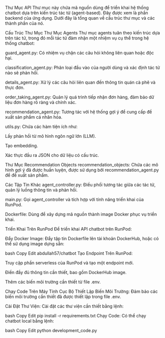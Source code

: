 Thư Mục API
Thư mục này chứa mã nguồn dùng để triển khai hệ thống chatbot dựa trên kiến trúc tác tử (agent-based). Đây được xem là phần backend của ứng dụng. Dưới đây là tổng quan về cấu trúc thư mục và các thành phần của nó.

Cấu Trúc Thư Mục
Thư Mục Agents
Thư mục agents tuân theo kiến trúc dựa trên tác tử, trong đó mỗi tác tử đảm nhận một nhiệm vụ cụ thể trong hệ thống chatbot:

guard_agent.py: Có nhiệm vụ chặn các câu hỏi không liên quan hoặc độc hại.

classification_agent.py: Phân loại đầu vào của người dùng và xác định tác tử nào sẽ phản hồi.

details_agent.py: Xử lý các câu hỏi liên quan đến thông tin quán cà phê và thực đơn.

order_taking_agent.py: Quản lý quá trình tiếp nhận đơn hàng, đảm bảo dữ liệu đơn hàng rõ ràng và chính xác.

recommendation_agent.py: Tương tác với hệ thống gợi ý để cung cấp đề xuất sản phẩm cá nhân hóa.

utils.py: Chứa các hàm tiện ích như:

Lấy phản hồi từ mô hình ngôn ngữ lớn (LLM).

Tạo embedding.

Xác thực đầu ra JSON cho dữ liệu có cấu trúc.

Thư Mục Recommendation Objects
recommendation_objects: Chứa các mô hình gợi ý đã được huấn luyện, được sử dụng bởi recommendation_agent.py để đề xuất sản phẩm.

Các Tập Tin Khác
agent_controller.py: Điều phối tương tác giữa các tác tử, quản lý luồng thông tin và phản hồi.

main.py: Gọi agent_controller và tích hợp với tính năng triển khai của RunPod.

Dockerfile: Dùng để xây dựng mã nguồn thành image Docker phục vụ triển khai.

Triển Khai Trên RunPod
Để triển khai API chatbot trên RunPod:

Đẩy Docker Image:
Đẩy tập tin Dockerfile lên tài khoản DockerHub, hoặc có thể sử dụng image dựng sẵn:

bash
Copy
Edit
abdullah57/chatbot
Tạo Endpoint Trên RunPod:

Truy cập phần serverless của RunPod và tạo một endpoint mới.

Điền đầy đủ thông tin cần thiết, bao gồm DockerHub image.

Thêm các biến môi trường cần thiết từ file .env.

Chạy Code Trên Máy Tính Cục Bộ
Thiết Lập Biến Môi Trường:
Đảm bảo các biến môi trường cần thiết đã được thiết lập trong file .env.

Cài Đặt Thư Viện:
Cài đặt các thư viện cần thiết bằng lệnh:

bash
Copy
Edit
pip install -r requirements.txt
Chạy Code:
Có thể chạy chatbot local bằng lệnh:

bash
Copy
Edit
python development_code.py
